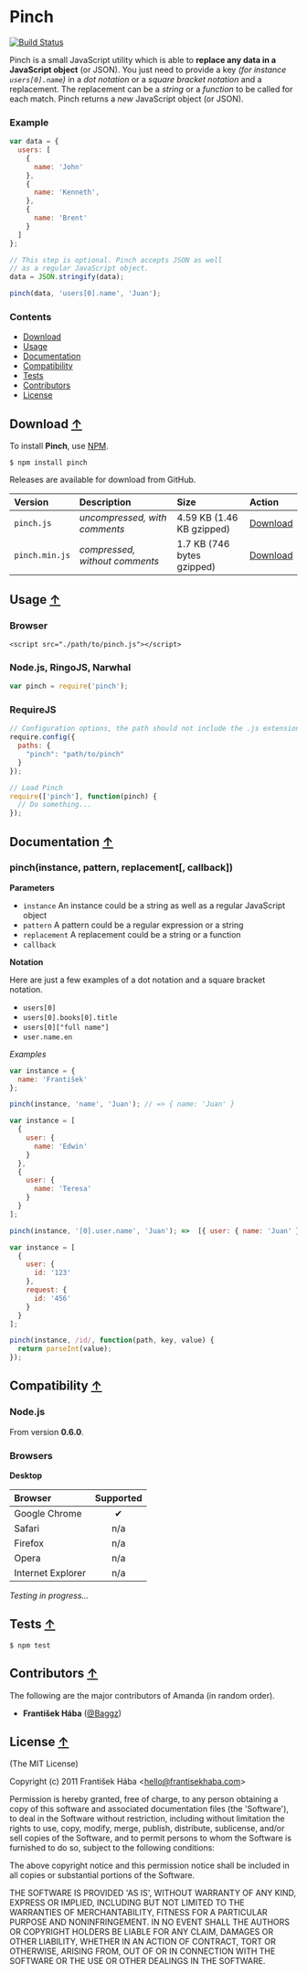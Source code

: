 # Pinch

[![Build Status](https://secure.travis-ci.org/Baggz/Pinch.png)](http://travis-ci.org/Baggz/Pinch)

Pinch is a small JavaScript utility which is able to **replace any data in a JavaScript object** (or JSON). You just need to provide a key *(for instance `users[0].name`)* in a *dot notation* or a *square bracket notation* and a replacement. The replacement can be a *string* or a *function* to be called for each match. Pinch returns a *new* JavaScript object (or JSON).

### Example

```javascript
var data = {
  users: [
    {
      name: 'John'
    },
    {
      name: 'Kenneth',
    },
    {
      name: 'Brent'
    }
  ]
};

// This step is optional. Pinch accepts JSON as well
// as a regular JavaScript object.
data = JSON.stringify(data);

pinch(data, 'users[0].name', 'Juan');
```

<a name="Contents"></a>
### Contents

<ul>
  <li><a href="#Download">Download</a>
  <li><a href="#Usage">Usage</a>
  <li><a href="#Documentation">Documentation</a>
  <li><a href="#Compatibility">Compatibility</a>
  <li><a href="#Tests">Tests</a>
  <li><a href="#Contributors">Contributors</a>
  <li><a href="#License">License</a>
</ul>

<a name="Download"></a>
## Download [&uarr;](#Contents)

To install **Pinch**, use [NPM](http://npmjs.org/).

```
$ npm install pinch
```

Releases are available for download from GitHub.

| **Version** | **Description** | **Size** | **Action** |
|:------------|:----------------|:---------|:-----------|
| `pinch.js` | *uncompressed, with comments* | 4.59 KB (1.46 KB gzipped) | [Download](https://raw.github.com/Baggz/Pinch/master/dist/latest.js) |
| `pinch.min.js` | *compressed, without comments* | 1.7 KB (746 bytes gzipped) | [Download](https://raw.github.com/Baggz/Pinch/master/dist/latest.min.js) |

<a name="Usage"></a>
## Usage [&uarr;](#contents)

### Browser

```
<script src="./path/to/pinch.js"></script>
```

### Node.js, RingoJS, Narwhal

```javascript
var pinch = require('pinch');
```

### RequireJS

```javascript
// Configuration options, the path should not include the .js extension
require.config({
  paths: {
    "pinch": "path/to/pinch"
  }
});

// Load Pinch
require(['pinch'], function(pinch) {
  // Do something...
});
```

<a name="Documentation"></a>
## Documentation [&uarr;](#contents)

### pinch(instance, pattern, replacement[, callback])

**Parameters**

* `instance` An instance could be a string as well as a regular JavaScript object
* `pattern` A pattern could be a regular expression or a string
* `replacement` A replacement could be a string or a function
* `callback`

**Notation**

Here are just a few examples of a dot notation and a square bracket notation.

* `users[0]`
* `users[0].books[0].title`
* `users[0]["full name"]`
* `user.name.en`

*Examples*

```javascript
var instance = {
  name: 'František'
};

pinch(instance, 'name', 'Juan'); // => { name: 'Juan' }
```

```javascript
var instance = [
  {
    user: {
      name: 'Edwin'
    }
  },
  {
    user: {
      name: 'Teresa'
    }
  }
];

pinch(instance, '[0].user.name', 'Juan'); =>  [{ user: { name: 'Juan' } }, ... ]
```

```javascript
var instance = [
  {
    user: {
      id: '123'
    },
    request: {
      id: '456'
    }
  }
];

pinch(instance, /id/, function(path, key, value) {
  return parseInt(value);
});
```

<a name="Compatibility"></a>
## Compatibility [&uarr;](#contents)

### Node.js

From version **0.6.0**.

### Browsers

**Desktop**

| **Browser** | **Supported** |
|:------------|:-----------:|
| Google Chrome | ✔ |
| Safari | n/a |
| Firefox | n/a |
| Opera | n/a |
| Internet Explorer | n/a |

*Testing in progress...*

<a name="Tests"></a>
## Tests [&uarr;](#tests)

```
$ npm test
```

<a name="Contributors"></a>
## Contributors [&uarr;](#contents)

The following are the major contributors of Amanda (in random order).

* **František Hába** ([@Baggz](https://github.com/Baggz))

<a name="License"></a>
## License [&uarr;](#contents)

(The MIT License)

Copyright (c) 2011 František Hába &lt;hello@frantisekhaba.com&gt;

Permission is hereby granted, free of charge, to any person obtaining a copy of this software and associated documentation files (the 'Software'), to deal in the Software without restriction, including without limitation the rights to use, copy, modify, merge, publish, distribute, sublicense, and/or sell copies of the Software, and to permit persons to whom the Software is furnished to do so, subject to the following conditions:

The above copyright notice and this permission notice shall be included in all copies or substantial portions of the Software.

THE SOFTWARE IS PROVIDED 'AS IS', WITHOUT WARRANTY OF ANY KIND, EXPRESS OR IMPLIED, INCLUDING BUT NOT LIMITED TO THE WARRANTIES OF MERCHANTABILITY, FITNESS FOR A PARTICULAR PURPOSE AND NONINFRINGEMENT. IN NO EVENT SHALL THE AUTHORS OR COPYRIGHT HOLDERS BE LIABLE FOR ANY CLAIM, DAMAGES OR OTHER LIABILITY, WHETHER IN AN ACTION OF CONTRACT, TORT OR OTHERWISE, ARISING FROM, OUT OF OR IN CONNECTION WITH THE SOFTWARE OR THE USE OR OTHER DEALINGS IN THE SOFTWARE.